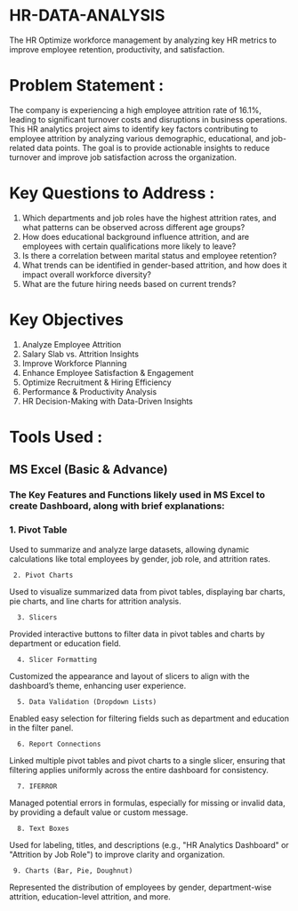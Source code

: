 # HR-DATA-ANALYSIS
The HR Optimize workforce management by analyzing key HR metrics to improve employee retention, productivity, and satisfaction.

# Problem Statement :
The company is experiencing a high employee attrition rate of 16.1%, leading to significant turnover costs and disruptions in business operations. This HR analytics project aims to identify key factors contributing to employee attrition by analyzing various demographic, educational, and job-related data points. The goal is to provide actionable insights to reduce turnover and improve job satisfaction across the organization.

# Key Questions to Address :
1.	Which departments and job roles have the highest attrition rates, and what patterns can be observed across different age groups?
2.	How does educational background influence attrition, and are employees with certain qualifications more likely to leave?
3.	Is there a correlation between marital status and employee retention?
4.	What trends can be identified in gender-based attrition, and how does it impact overall workforce diversity?
5.	What are the future hiring needs based on current trends?

# Key Objectives 

1.	Analyze Employee Attrition
2.	Salary Slab vs. Attrition Insights
3.	Improve Workforce Planning
4.	Enhance Employee Satisfaction & Engagement
5.	Optimize Recruitment & Hiring Efficiency
6.	Performance & Productivity Analysis
7.	HR Decision-Making with Data-Driven Insights

# Tools Used :
## MS Excel (Basic & Advance)

### The Key Features and Functions likely used in MS Excel to create Dashboard, along with brief explanations:

### 1.	Pivot Table

Used to summarize and analyze large datasets, allowing dynamic calculations like total employees by gender, job role, and attrition rates.

     2. Pivot Charts
Used to visualize summarized data from pivot tables, displaying bar charts, pie charts, and line charts for attrition analysis.

      3. Slicers

Provided interactive buttons to filter data in pivot tables and charts by department or education field.

      4. Slicer Formatting

Customized the appearance and layout of slicers to align with the dashboard’s theme, enhancing user experience.

      5. Data Validation (Dropdown Lists)

Enabled easy selection for filtering fields such as department and education in the filter panel.

      6. Report Connections

Linked multiple pivot tables and pivot charts to a single slicer, ensuring that filtering applies uniformly across the entire dashboard for consistency.

      7. IFERROR

Managed potential errors in formulas, especially for missing or invalid data, by providing a default value or custom message.

      8. Text Boxes

Used for labeling, titles, and descriptions (e.g., "HR Analytics Dashboard" or "Attrition by Job Role") to improve clarity and organization.

     9. Charts (Bar, Pie, Doughnut)

Represented the distribution of employees by gender, department-wise attrition, education-level attrition, and more.

